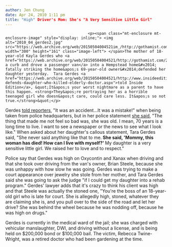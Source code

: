```yaml
---
author: Jen Chung
date: Apr 24, 2010 1:11 pm
title: "High" Driver's Mom: She's "A Very Sensitive Little Girl"
---
```


	
										<p><span class="mt-enclosure mt-enclosure-image" style="display: inline;"> <img alt="2010_04_gerdes2.jpg" src="https://web.archive.org/web/20150504004521im_/http://gothamist.com/attachments/jen/2010_04_gerdes2.jpg" width="300" height="161" class="image-left"> </span>The mother of 18-year-old Kayla Gerdes who <a href="https://web.archive.org/web/20150504004521/http://gothamist.com/2010/04/21/police_fatal_runaway_van_driver_was.php">jumped a curb and drove a passenger van</a> into a Hempstead home&#x2014; fatally striking the home&apos;s 69-year-old owner&#x2014;defended her daughter yesterday.  Tara Gerdes <a href="https://web.archive.org/web/20150504004521/http://www.insideedition.com/news/4358/mom-defends-daughter-who-killed-elderly-doctor.aspx">told Inside Edition</a>, &quot;It&apos;s your worst nightmare as a parent to have this happen. <strong>They&apos;re portraying her as a horrible teenaged girl who doesn&apos;t care, could care less. It&apos;s so not true.</strong>&quot;</p>

<p>Gerdes <a href="https://web.archive.org/web/20150504004521/http://gothamist.com/2010/04/22/high_driver_doesnt_feel_so_bad_abou.php">told reporters</a>, &quot;It was an accident...It was a mistake!&quot; when being taken from police headquarters, but in her police statement <a href="https://web.archive.org/web/20150504004521/http://wcbstv.com/local/kayla.gerdes.teen.2.1653034.html">she said</a>, &quot;The thing that made me not feel so bad was, she was old. I mean, 70 years is a long time to live. I want to see a newspaper or the news to see what I look like.&quot; When asked about her daughter&apos;s callous statement, Tara Gerdes said, &quot;She never said anything like that to me.<strong> She said, &apos;Mommy, this woman has died! How can I live with myself?&apos; </strong>My daughter is a very sensitive little girl. We raised her to love and to respect.&quot;</p>

<p>Police say that Gerdes was high on Oxycontin and Xanax when driving and that she took over driving from the van&apos;s owner, Brian Steele, because she was unhappy with how slow he was going.  Gerdes was trying to make a court appearance over jewelry she stole from her mother, and Tara Gerdes said she was going to ask the judge  &quot;if I could get my daughter into a rehab program.&quot; Gerdes&apos; lawyer adds that it&apos;s crazy to think his client was high and that Steele was actually the stoned one, &quot;You&apos;re the boss of an 18-year-old girl who is late for court. She is allegedly high, stoned, whatever they are claiming she is, and you pull over to the side of the road and let her drive? She was behind the wheel because he was nodding off, because he was high on drugs.&quot;</p>

<p>Gerdes is currently in the medical ward of the jail; she was charged with vehicular manslaughter, DWI, and driving without a license, and is being held on $200,000 bond or $100,000 bail.  The victim, Rebecca Twine-Wright, was a retired doctor who had been gardening at the time.  </p>					
										
									
				